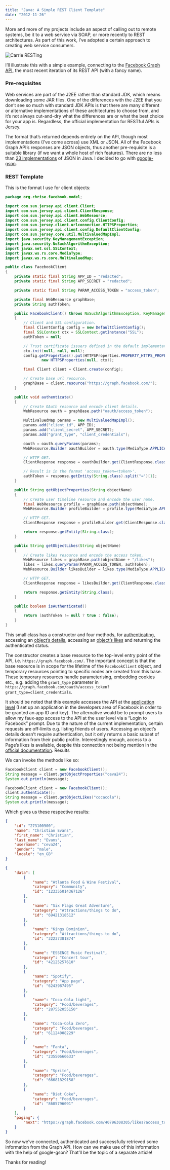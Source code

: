 ```yaml
---
title: "Java: A Simple REST Client Template"
date: "2012-11-26"
---
```


More and more of my projects include an aspect of calling out to remote systems, be it to a web service via SOAP, or more recently to REST architectures. As part of this work, I’ve adopted a certain approach to creating web service consumers.

![Carrie RESTing](/posts/rest-client-template/RESTing-300x229.jpg)

I’ll illustrate this with a simple example, connecting to the [Facebook Graph API](https://developers.facebook.com/docs/reference/api/), the most recent iteration of its REST API (with a fancy name).

### Pre-requisites

Web services are part of the J2EE rather than standard JDK, which means downloading some JAR files. One of the differences with the J2EE that you don’t see so much with standard JDK APIs is that there are many different or alternative implementations of these architectures to choose from, and it’s not always cut-and-dry what the differences are or what the best choice for your app is.
Regardless, the official implementation for RESTful APIs is [Jersey](https://jersey.java.net/).

The format that’s returned depends entirely on the API, though most implementations (I’ve come across) use XML or JSON. All of the Facebook Graph API’s responses are JSON objects, thus another pre-requisite is a suitable library (if we want a whole host of rich features). There are no less than [23 implementations](https://www.json.org/) of JSON in Java. I decided to go with [google-gson](https://github.com/google/gson).

### REST Template

This is the format I use for client objects:

```java
package org.chrise.facebook.model;

import com.sun.jersey.api.client.Client;
import com.sun.jersey.api.client.ClientResponse;
import com.sun.jersey.api.client.WebResource;
import com.sun.jersey.api.client.config.ClientConfig;
import com.sun.jersey.client.urlconnection.HTTPSProperties;
import com.sun.jersey.api.client.config.DefaultClientConfig;
import com.sun.jersey.core.util.MultivaluedMapImpl;
import java.security.KeyManagementException;
import java.security.NoSuchAlgorithmException;
import javax.net.ssl.SSLContext;
import javax.ws.rs.core.MediaType;
import javax.ws.rs.core.MultivaluedMap;

public class FacebookClient
{
    private static final String APP_ID = "redacted";
    private static final String APP_SECRET = "redacted";

    private static final String PARAM_ACCESS_TOKEN = "access_token";

    private final WebResource graphBase;
    private String authToken;

    public FacebookClient() throws NoSuchAlgorithmException, KeyManagementException
    {
        // Client and SSL configuration.
        final ClientConfig config = new DefaultClientConfig();
        final SSLContext ctx = SSLContext.getInstance("SSL");
        authToken = null;

        // Trust certificate issuers defined in the default implementation.
        ctx.init(null, null, null);
        config.getProperties().put(HTTPSProperties.PROPERTY_HTTPS_PROPERTIES,
                new HTTPSProperties(null, ctx));

        final Client client = Client.create(config);

        // Create base url resource.
        graphBase = client.resource("https://graph.facebook.com/");
    }

    public void authenticate()
    {
        // Create OAuth resource and encode client details.
        WebResource oauth = graphBase.path("oauth/access_token");

        MultivaluedMap params = new MultivaluedMapImpl();
        params.add("client_id", APP_ID);
        params.add("client_secret", APP_SECRET);
        params.add("grant_type", "client_credentials");

        oauth = oauth.queryParams(params);
        WebResource.Builder oauthBuilder = oauth.type(MediaType.APPLICATION_JSON_TYPE);

        // HTTP GET.
        ClientResponse response = oauthBuilder.get(ClientResponse.class);

        // Result is in the format 'access_token=<token>'.
        authToken = response.getEntity(String.class).split("=")[1];
    }

    public String getObjectProperties(String objectName)
    {
        // Create user timeline resource and encode the user name.
        final WebResource profile = graphBase.path(objectName);
        WebResource.Builder profileBuilder = profile.type(MediaType.APPLICATION_JSON_TYPE);

        // HTTP GET.
        ClientResponse response = profileBuilder.get(ClientResponse.class);

        return response.getEntity(String.class);
    }

    public String getObjectLikes(String objectName)
    {
        // Create likes resource and encode the access token.
        WebResource likes = graphBase.path(objectName + "/likes");
        likes = likes.queryParam(PARAM_ACCESS_TOKEN, authToken);
        WebResource.Builder likesBuilder = likes.type(MediaType.APPLICATION_JSON_TYPE);

        // HTTP GET.
        ClientResponse response = likesBuilder.get(ClientResponse.class);

        return response.getEntity(String.class);
    }

    public boolean isAuthenticated()
    {
        return (authToken != null ? true : false);
    }
}
```

This small class has a constructor and four methods, for [authenticating](https://developers.facebook.com/docs/technical-guides/login/), accessing an [object’s details](https://developers.facebook.com/docs/reference/api/user/), accessing an [object’s likes](https://developers.facebook.com/docs/reference/api/user/#likes) and returning the authenticated status.

The constructor creates a base resource to the top-level entry point of the API, i.e. `https://graph.facebook.com/`. The important concept is that the base resource is in scope for the lifetime of the `FacebookClient` object, and temporary resources pointing to specific nodes are created from this base.
These temporary resources handle parameterising, embedding cookies etc., e.g. adding the `grant_type` parameter in `https://graph.facebook.com/oauth/access_token?grant_type=client_credentials`.

It should be noted that this example accesses the API at the [application level](https://developers.facebook.com/docs/howtos/login/login-as-app/) (I set up an application in the developers area of Facebook in order to be granted an app ID and key). The alternative would be to prompt users to allow my faux-app access to the API at the user level via a “Login to Facebook” prompt. Due to the nature of the current implementation, certain requests are off-limits e.g. listing friends of users. Accessing an object’s details doesn’t require authentication, but it only returns a basic subset of information from their public profile.
Interestingly enough, access to a Page’s likes is available, despite this connection not being mention in the [official documentation](https://developers.facebook.com/docs/reference/api/page/).
Results

We can invoke the methods like so:

```java
FacebookClient client = new FacebookClient();
String message = client.getObjectProperties("ceva24");
System.out.println(message);

FacebookClient client = new FacebookClient();
client.authenticate();
String message = client.getObjectLikes("cocacola");
System.out.println(message);
```

Which gives us these respective results:

```json
{
    "id": "273100900",
    "name": "Christian Evans",
    "first_name": "Christian",
    "last_name": "Evans",
    "username": "ceva24",
    "gender": "male",
    "locale": "en_GB"
}
```

```json
{
    "data": [
        {
            "name": "Atlanta Food & Wine Festival",
            "category": "Community",
            "id": "123355014367126"
        },
        {
            "name": "Six Flags Great Adventure",
            "category": "Attractions/things to do",
            "id": "69421318512"
        },
        {
            "name": "Kings Dominion",
            "category": "Attractions/things to do",
            "id": "32237381874"
        },
        {
            "name": "ESSENCE Music Festival",
            "category": "Concert tour",
            "id": "42125257610"
        },
        {
            "name": "Spotify",
            "category": "App page",
            "id": "6243987495"
        },
        {
            "name": "Coca-Cola light",
            "category": "Food/beverages",
            "id": "287552055150"
        },
        {
            "name": "Coca-Cola Zero",
            "category": "Food/beverages",
            "id": "61124008229"
        },
        {
            "name": "Fanta",
            "category": "Food/beverages",
            "id": "23550666633"
        },
        {
            "name": "Sprite",
            "category": "Food/beverages",
            "id": "66681829158"
        },
        {
            "name": "Diet Coke",
            "category": "Food/beverages",
            "id": "8605796091"
        }
    ],
    "paging": {
        "next": "https://graph.facebook.com/40796308305/likes?access_token=[redacted]&limit=5000&offset=5000&__after_id=8605796091"
    }
}
```

So now we’ve connected, authenticated and successfully retrieved some information from the Graph API. How can we make use of this information with the help of google-gson? That’ll be the topic of a separate article!

Thanks for reading!
